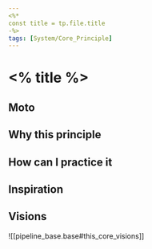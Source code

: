 ```yaml
---
<%*
const title = tp.file.title
-%>
tags: [System/Core_Principle]
---
```


# <% title %>


## Moto


## Why this principle


## How can I practice it


## Inspiration


## Visions

![[pipeline_base.base#this_core_visions]]